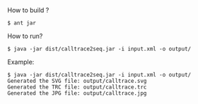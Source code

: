 How to build ?

    $ ant jar

How to run?

    $ java -jar dist/calltrace2seq.jar -i input.xml -o output/

Example:

    $ java -jar dist/calltrace2seq.jar -i input.xml -o output/
    Generated the SVG file: output/calltrace.svg
    Generated the TRC file: output/calltrace.trc
    Generated the JPG file: output/calltrace.jpg

